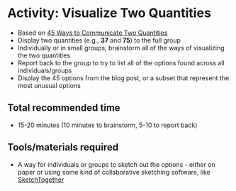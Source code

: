 # Activity: Visualize Two Quantities

* Based on [45 Ways to Communicate Two Quantities](https://rockcontent.com/blog/45-ways-to-communicate-two-quantities/)
* Display two quantities (e.g., **37** and **75**) to the full group
* Individually or in small groups, brainstorm all of the ways of visualizing the two quantities
* Report back to the group to try to list all of the options found across all individuals/groups
* Display the 45 options from the blog post, or a subset that represent the most unusual options

## Total recommended time

* 15-20 minutes (10 minutes to brainstorm, 5-10 to report back)

## Tools/materials required

* A way for individuals or groups to sketch out the options - either on paper or using some kind of collaborative sketching software, like [SketchTogether](https://sketchtogether.com/)
